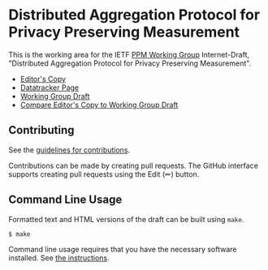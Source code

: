 # Distributed Aggregation Protocol for Privacy Preserving Measurement

This is the working area for the IETF [PPM Working Group](https://datatracker.ietf.org/wg/ppm/documents/) Internet-Draft, "Distributed Aggregation Protocol for Privacy Preserving Measurement".

* [Editor's Copy](https://ietf-wg-ppm.github.io/draft-ietf-ppm-dap/#go.draft-ietf-ppm-dap.html)
* [Datatracker Page](https://datatracker.ietf.org/doc/draft-ietf-ppm-dap)
* [Working Group Draft](https://datatracker.ietf.org/doc/html/draft-ietf-ppm-dap)
* [Compare Editor's Copy to Working Group Draft](https://ietf-wg-ppm.github.io/draft-ietf-ppm-dap/#go.draft-ietf-ppm-dap.diff)


## Contributing

See the
[guidelines for contributions](https://github.com/ietf-wg-ppm/draft-ietf-ppm-dap/blob/main/CONTRIBUTING.md).

Contributions can be made by creating pull requests.
The GitHub interface supports creating pull requests using the Edit (✏) button.


## Command Line Usage

Formatted text and HTML versions of the draft can be built using `make`.

```sh
$ make
```

Command line usage requires that you have the necessary software installed.  See
[the instructions](https://github.com/martinthomson/i-d-template/blob/main/doc/SETUP.md).
